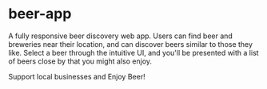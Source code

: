 # beer-app

A fully responsive beer discovery web app. Users can find beer and breweries near their location, and can discover beers similar to those they like. Select a beer through the intuitive UI, and you'll be presented with a list of beers close by that you might also enjoy.

Support local businesses and Enjoy Beer!
